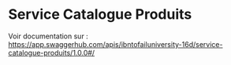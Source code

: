 # Service Catalogue Produits
Voir documentation sur :
https://app.swaggerhub.com/apis/ibntofailuniversity-16d/service-catalogue-produits/1.0.0#/